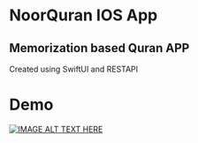 # NoorQuran IOS App
## Memorization based Quran APP
Created using SwiftUI and RESTAPI

# Demo

[![IMAGE ALT TEXT HERE](https://img.youtube.com/vi/0ycXkex3_6I/0.jpg)](https://www.youtube.com/watch?v=0ycXkex3_6I)
